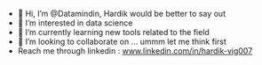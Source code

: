 - 👋 Hi, I’m @Datamindin, Hardik would be better to say out
- 👀 I’m interested in data science
- 🌱 I’m currently learning new tools related to the field
- 💞️ I’m looking to collaborate on ... ummm let me think first
- Reach me through linkedin : www.linkedin.com/in/hardik-vig007

<!---
Datamindin/Datamindin is a ✨ special ✨ repository because its `README.md` (this file) appears on your GitHub profile.
You can click the Preview link to take a look at your changes.
--->
